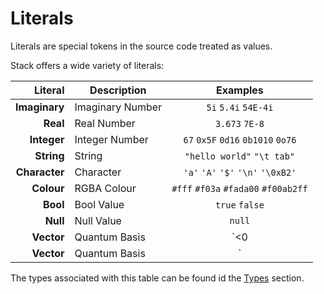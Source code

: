 
# Literals

Literals are special tokens in the source code treated as values.

Stack offers a wide variety of literals:

|       Literal | Description      | Examples                             |
|--------------:|------------------|:------------------------------------:|
| **Imaginary** | Imaginary Number | `5i` `5.4i` `54E-4i`                 |
|      **Real** | Real Number      | `3.673` `7E-8`                       |
|   **Integer** | Integer Number   | `67` `0x5F` `0d16` `0b1010` `0o76`   |
|    **String** | String           | `"hello world"` `"\t tab"`           |
| **Character** | Character        | `'a'` `'A'` `'$'` `'\n'` `'\0xB2'`   |
|    **Colour** | RGBA Colour      | `#fff` `#f03a` `#fada00` `#f00ab2ff` |
|      **Bool** | Bool Value       | `true` `false`                       |
|      **Null** | Null Value       | `null`                               |
|    **Vector** | Quantum Basis    | `<0|` `<1|`                          |
|    **Vector** | Quantum Basis    | `|0>` `|1>`                          |

The types associated with this table can be
found id the [Types](Types.md) section.